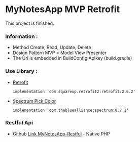 # MyNotesApp MVP Retrofit 
This project is finished.

### Information :
- Method Create, Read, Update, Delete
- Design Pattern MVP = Model View Presenter
- The Url is embedded in BuildConfig.Apikey (build.gradle)

### Use Library :
- [Retrofit](https://square.github.io/retrofit/)

  ```
  implementation 'com.squareup.retrofit2:retrofit:2.6.2'
  ```
  
- [Spectrum Pick Color](https://github.com/the-blue-alliance/spectrum)

  ```
  implementation 'com.thebluealliance:spectrum:0.7.1'
  ```
### Restful Api
- Github [Link MyNotesApp-Restful](http://www.google.com) - Native PHP


